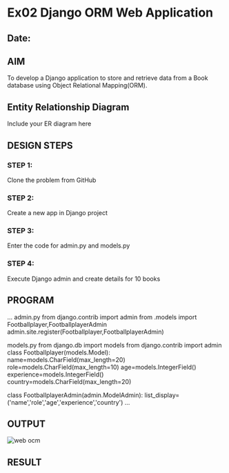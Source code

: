 # Ex02 Django ORM Web Application
## Date: 

## AIM
To develop a Django application to store and retrieve data from a Book database using Object Relational Mapping(ORM).

## Entity Relationship Diagram

Include your ER diagram here

## DESIGN STEPS

### STEP 1:
Clone the problem from GitHub

### STEP 2:
Create a new app in Django project

### STEP 3:
Enter the code for admin.py and models.py

### STEP 4:
Execute Django admin and create details for 10 books

## PROGRAM
...
admin.py
from django.contrib import admin
from .models import Footballplayer,FootballplayerAdmin
admin.site.register(Footballplayer,FootballplayerAdmin)

models.py
from django.db import models
from django.contrib import admin
class Footballplayer(models.Model):
    name=models.CharField(max_length=20)
    role=models.CharField(max_length=10)
    age=models.IntegerField()
    experience=models.IntegerField()
    country=models.CharField(max_length=20)

class FootballplayerAdmin(admin.ModelAdmin):
    list_display=('name','role','age','experience','country')
...



## OUTPUT

![web ocm](https://github.com/Santhoshstudent/ORM/assets/145446853/c0c8cb08-9179-4914-8962-1e3c0e8fe0ca)



## RESULT
